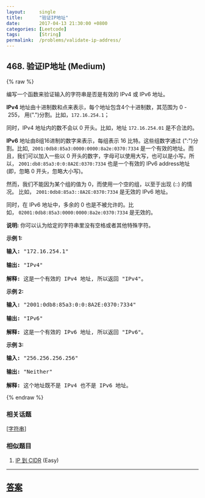 ```yaml
---
layout:     single
title:      "验证IP地址"
date:       2017-04-13 21:30:00 +0800
categories: [Leetcode]
tags:       [String]
permalink:  /problems/validate-ip-address/
---
```


## 468. 验证IP地址 (Medium)

{% raw %}

<p>编写一个函数来验证输入的字符串是否是有效的 IPv4 或&nbsp;IPv6 地址。</p>

<p><strong>IPv4</strong>&nbsp;地址由十进制数和点来表示，每个地址包含4个十进制数，其范围为&nbsp;0 -&nbsp;255，&nbsp;用(&quot;.&quot;)分割。比如，<code>172.16.254.1</code>；</p>

<p>同时，IPv4 地址内的数不会以 0 开头。比如，地址&nbsp;<code>172.16.254.01</code> 是不合法的。</p>

<p><strong>IPv6</strong>&nbsp;地址由8组16进制的数字来表示，每组表示&nbsp;16 比特。这些组数字通过 (&quot;:&quot;)分割。比如,&nbsp;&nbsp;<code>2001:0db8:85a3:0000:0000:8a2e:0370:7334</code> 是一个有效的地址。而且，我们可以加入一些以 0 开头的数字，字母可以使用大写，也可以是小写。所以，&nbsp;<code>2001:db8:85a3:0:0:8A2E:0370:7334</code> 也是一个有效的 IPv6 address地址 (即，忽略 0 开头，忽略大小写)。</p>

<p>然而，我们不能因为某个组的值为 0，而使用一个空的组，以至于出现 (::) 的情况。&nbsp;比如，&nbsp;<code>2001:0db8:85a3::8A2E:0370:7334</code> 是无效的 IPv6 地址。</p>

<p>同时，在 IPv6 地址中，多余的 0 也是不被允许的。比如，&nbsp;<code>02001:0db8:85a3:0000:0000:8a2e:0370:7334</code> 是无效的。</p>

<p><strong>说明:</strong>&nbsp;你可以认为给定的字符串里没有空格或者其他特殊字符。</p>

<p><strong>示例 1:</strong></p>

<pre>
<strong>输入:</strong> &quot;172.16.254.1&quot;

<strong>输出:</strong> &quot;IPv4&quot;

<strong>解释:</strong> 这是一个有效的 IPv4 地址, 所以返回 &quot;IPv4&quot;。
</pre>

<p><strong>示例 2:</strong></p>

<pre>
<strong>输入:</strong> &quot;2001:0db8:85a3:0:0:8A2E:0370:7334&quot;

<strong>输出:</strong> &quot;IPv6&quot;

<strong>解释:</strong> 这是一个有效的 IPv6 地址, 所以返回 &quot;IPv6&quot;。
</pre>

<p><strong>示例 3:</strong></p>

<pre>
<strong>输入:</strong> &quot;256.256.256.256&quot;

<strong>输出:</strong> &quot;Neither&quot;

<strong>解释:</strong> 这个地址既不是 IPv4 也不是 IPv6 地址。
</pre>

{% endraw %}

### 相关话题
  [[字符串](https://github.com/openset/leetcode/tree/master/tag/string/README.md)]

### 相似题目
  1. [IP 到 CIDR](/problems/ip-to-cidr) (Easy)

---

## [答案](https://github.com/openset/leetcode/tree/master/problems/validate-ip-address)
